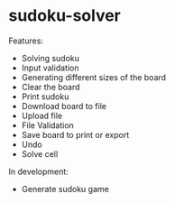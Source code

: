 # sudoku-solver
Features:
- Solving sudoku
- Input validation
- Generating different sizes of the board
- Clear the board
- Print sudoku
- Download board to file
- Upload file
- File Validation
- Save board to print or export
- Undo
- Solve cell

In development:
- Generate sudoku game